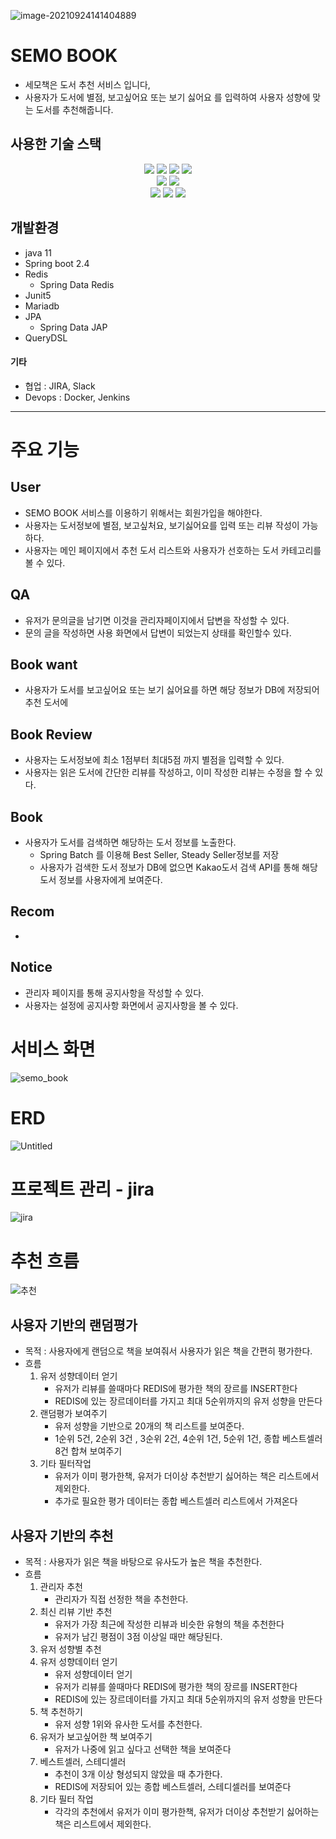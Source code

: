 

![image-20210924141404889](https://user-images.githubusercontent.com/58923731/134832007-3daa093b-dfe9-4779-a6cb-6c15e96a2b34.png)

# SEMO BOOK

- 세모책은 도서 추천 서비스 입니다,
- 사용자가 도서에 별점, 보고싶어요 또는 보기 싫어요 를 입력하여 사용자 성향에 맞는 도서를 추천해줍니다.



## 사용한 기술 스택

<div align="center">
  <img src="https://img.shields.io/badge/SpringBoot-6DB33F?style=flat-square&logo=Spring Boot&logoColor=white"/>
  <img src="https://img.shields.io/badge/Java-007396?style=flat-square&logo=Java&logoColor=white"/> 
	<img src="https://img.shields.io/badge/MariaDB-003545?style=flat-square&logo=MariaDB&logoColor=white"/>
  <img src="https://img.shields.io/badge/Redis-DC382D?style=flat-square&logo=Redis&logoColor=white"/> 
<br/>
  <img src="https://img.shields.io/badge/Docker-2496ED?style=flat-square&logo=Docker&logoColor=white"/>
  <img src="https://img.shields.io/badge/Jenkins-D24939?style=flat-square&logo=Jenkins&logoColor=white"/>
<br/>
  <img src="https://img.shields.io/badge/Git-F05032?style=flat-square&logo=Git&logoColor=white"/>
	<img src="https://img.shields.io/badge/Slack-4A154B?style=flat-square&logo=Slack&logoColor=white"/> 
	<img src="https://img.shields.io/badge/Jira-0052CC?style=flat-square&logo=Jira&logoColor=white"/> 
</div>

## 개발환경

* java 11
* Spring boot 2.4
* Redis
  * Spring Data Redis
* Junit5
* Mariadb
* JPA
  * Spring Data JAP
* QueryDSL

#### 기타

* 협업 : JIRA, Slack
*  Devops : Docker, Jenkins 

---

# 주요 기능

##  User

* SEMO BOOK 서비스를 이용하기 위해서는 회원가입을 해야한다.
* 사용자는 도서정보에 별점, 보고싶처요, 보기싫어요를 입력 또는 리뷰 작성이 가능하다.
* 사용자는 메인 페이지에서 추천 도서 리스트와 사용자가 선호하는 도서 카테고리를 볼 수 있다.

## QA

* 유저가 문의글을 남기면 이것을 관리자페이지에서 답변을 작성할 수 있다.
* 문의 글을 작성하면 사용 화면에서 답변이 되었는지 상태를 확인할수 있다.

## Book want

* 사용자가 도서를 보고싶어요 또는 보기 싫어요를 하면 해당 정보가 DB에 저장되어 추천 도서에 

## Book Review

* 사용자는 도서정보에 최소 1점부터 최대5점 까지 별점을 입력할 수 있다.
* 사용자는 읽은 도서에 간단한 리뷰를 작성하고, 이미 작성한 리뷰는 수정을 할 수 있다.

## Book

* 사용자가 도서를 검색하면 해당하는 도서 정보를 노출한다.
  * Spring Batch 를 이용해  Best Seller, Steady Seller정보를 저장
  * 사용자가 검색한 도서 정보가 DB에 없으면 Kakao도서 검색 API를 통해 해당 도서 정보를 사용자에게 보여준다. 

## Recom

* 

## Notice

* 관리자 페이지를 통해 공지사항을 작성할 수 있다.
* 사용자는 설정에 공지사항 화면에서 공지사항을 볼 수 있다.

# 서비스 화면

![semo_book](https://user-images.githubusercontent.com/58923731/134832638-d2b8532c-007e-414e-99a4-0af809de5fc5.png)

# ERD

![Untitled](https://user-images.githubusercontent.com/58923731/134832848-dd168719-310e-4ccd-8e9b-9ca24937cfe1.png)

# 프로젝트 관리 - jira

![jira](https://user-images.githubusercontent.com/58923731/134832864-7c3014e2-33cb-4eae-89dd-5312457f6502.png)

# 추천 흐름

![추천](https://user-images.githubusercontent.com/58923731/134832894-4557f05c-1c6d-470a-b1ed-2eca7db77e05.png)



## 사용자 기반의 랜덤평가

- 목적 : 사용자에게 랜덤으로 책을 보여줘서 사용자가 읽은 책을 간편히 평가한다.
- 흐름
  1. 유저 성향데이터 얻기
     - 유저가 리뷰를 쓸때마다 REDIS에 평가한 책의 장르를 INSERT한다
     - REDIS에 있는 장르데이터를 가지고 최대 5순위까지의 유저 성향을 만든다
  2. 랜덤평가 보여주기
     - 유저 성향을 기반으로 20개의 책 리스트를 보여준다.
     - 1순위 5건, 2순위 3건 , 3순위 2건, 4순위 1건, 5순위 1건, 종합 베스트셀러 8건 합쳐 보여주기
  3. 기타 필터작업
     - 유저가 이미 평가한책, 유저가 더이상 추천받기 싫어하는 책은 리스트에서 제외한다.
     - 추가로 필요한 평가 데이터는 종합 베스트셀러 리스트에서 가져온다

## 사용자 기반의 추천

- 목적 : 사용자가 읽은 책을 바탕으로 유사도가 높은 책을 추천한다.
- 흐름
  1. 관리자 추천
     - 관리자가 직접 선정한 책을 추천한다.
  2. 최신 리뷰 기반 추천
     - 유저가 가장 최근에 작성한 리뷰과 비슷한 유형의 책을 추천한다
     - 유저가 남긴 평점이 3점 이상일 때만 해당된다.
  3. 유저 성향별 추천
  4. 유저 성향데이터 얻기
     - 유저 성향데이터 얻기
     - 유저가 리뷰를 쓸때마다 REDIS에 평가한 책의 장르를 INSERT한다
     - REDIS에 있는 장르데이터를 가지고 최대 5순위까지의 유저 성향을 만든다
  5. 책 추천하기
     - 유저 성향 1위와 유사한 도서를 추천한다.
  6. 유저가 보고싶어한 책 보여주기
     - 유저가 나중에 읽고 싶다고 선택한 책을 보여준다
  7. 베스트셀러, 스테디셀러
     - 추천이 3개 이상 형성되지 않았을 때 추가한다.
     - REDIS에 저장되어 있는 종합 베스트셀러, 스테디셀러를 보여준다
  8. 기타 필터 작업
     - 각각의 추천에서 유저가 이미 평가한책, 유저가 더이상 추천받기 싫어하는 책은 리스트에서 제외한다.
